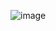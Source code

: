 ![image](https://user-images.githubusercontent.com/109850623/180613257-301f48b6-2595-4218-9d4d-71d07678aaa2.png)
